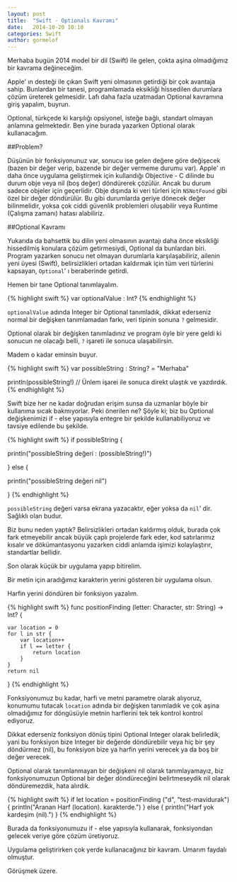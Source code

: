 ```yaml
---
layout: post
title:  "Swift - Optionals Kavramı"
date:   2014-10-20 10:10
categories: Swift
author: gormelof
---
```

Merhaba bugün 2014 model bir dil (Swift) ile gelen, çokta aşina olmadığımız bir kavrama değineceğim.

Apple' ın desteği ile çıkan Swift yeni olmasının getirdiği bir çok avantaja sahip. Bunlardan bir tanesi, programlamada eksikliği hissedilen durumlara çözüm üreterek gelmesidir. Lafı daha fazla uzatmadan Optional kavramına giriş yapalım, buyrun.

Optional, türkçede ki karşılığı opsiyonel, isteğe bağlı, standart olmayan anlamına gelmektedir. Ben yine burada yazarken Optional olarak kullanacağım.

##Problem?
    
Düşünün bir fonksiyonunuz var, sonucu ise gelen değere göre değişecek (bazen bir değer verip, bazende bir değer vermeme durumu var). Apple' ın daha önce uygulama geliştirmek için kullandığı Objective - C dilinde bu durum obje veya nil (boş değer) döndürerek çözülür. Ancak bu durum sadece objeler için geçerlidir. Obje dışında ki veri türleri için `NSNotFound` gibi özel bir değer döndürülür. Bu gibi durumlarda geriye dönecek değer bilinmelidir, yoksa çok ciddi güvenlik problemleri oluşabilir veya Runtime (Çalışma zamanı) hatası alabiliriz.  
    
##Optional Kavramı
    
Yukarıda da bahsettik bu dilin yeni olmasının avantajı daha önce eksikliği hissedilmiş konulara çözüm getirmesiydi, Optional da bunlardan biri. Program yazarken sonucu net olmayan durumlarla karşılaşabiliriz, ailenin yeni üyesi (Swift), belirsizlikleri ortadan kaldırmak için tüm veri türlerini kapsayan, `Optional`' ı beraberinde getirdi.

Hemen bir tane Optional tanımlayalım.
  
{% highlight swift %}
var optionalValue : Int?
{% endhighlight %}

`optionalValue` adında Integer bir Optional tanımladık, dikkat ederseniz normal bir değişken tanımlamadan farkı, veri tipinin sonuna `?` gelmesidir.

Optional olarak bir değişken tanımladınız ve program öyle bir yere geldi ki sonucun ne olacağı belli, `?` işareti ile sonuca ulaşabilirsin.

Madem o kadar eminsin buyur.

{% highlight swift %}
var possibleString : String? = "Merhaba"

println(possibleString!) // Ünlem işarei ile sonuca direkt ulaştık ve yazdırdık.
{% endhighlight %}

Swift bize her ne kadar doğrudan erişim sunsa da uzmanlar böyle bir kullanıma sıcak bakmıyorlar. Peki önerilen ne? Şöyle ki; biz bu Optional değişkenimizi if - else yapısıyla entegre bir şekilde kullanabiliyoruz ve tavsiye edilende bu şekilde.

{% highlight swift %}
if possibleString {

println("possibleString değeri : \(possibleString!)")

} else {

println("possibleString değeri nil")

}
{% endhighlight %}

`possibleString` değeri varsa ekrana yazacaktır, eğer yoksa da `nil`' dir. Sağlıklı olan budur.

Biz bunu neden yaptık? Belirsizlikleri ortadan kaldırmış olduk, burada çok fark etmeyebilir ancak büyük çaplı projelerde fark eder, kod satırlarımız kısalır ve dökümantasyonu yazarken ciddi anlamda işimizi kolaylaştırır, standartlar bellidir.

Son olarak küçük bir uygulama yapıp bitirelim.

Bir metin için aradığımız karakterin yerini gösteren bir uygulama olsun.

Harfin yerini döndüren bir fonksiyon yazalım.

{% highlight swift %}
func positionFinding (letter: Character, str: String) -> Int? {

    var location = 0
    for l in str {
        var location++
        if l == letter {
            return location
        }
    }
    return nil
}
{% endhighlight %}

Fonksiyonumuz bu kadar, harfi ve metni parametre olarak alıyoruz, konumumu tutacak `location` adında bir değişken tanımladık ve çok aşina olmadığımız for döngüsüyle metnin harflerini tek tek kontrol kontrol ediyoruz.

Dikkat ederseniz fonksiyon dönüş tipini Optional Integer olarak belirledik, yani bu fonksiyon bize Integer bir değerde döndürebilir veya hiç bir şey döndürmez (nil), bu fonksiyon bize ya harfin yerini verecek ya da boş bir değer verecek.

Optional olarak tanımlanmayan bir değişkeni nil olarak tanımlayamayız, biz fonksiyonumuzun Optional bir değer döndüreceğini belirtmeseydik nil olarak döndüremezdik, hata alırdık.

{% highlight swift %}
if let location = positionFinding ("d", "test-mavidurak") {
    println("Aranan Harf \(location). karakterde.")
} else {
    println("Harf yok kardeşim (nil).")
}
{% endhighlight %}

Burada da fonksiyonumuzu if - else yapısıyla kullanarak, fonksiyondan gelecek veriye göre çözüm üretiyoruz.

Uygulama geliştirirken çok yerde kullanacağınız bir kavram. Umarım faydalı olmuştur.

Görüşmek üzere.
